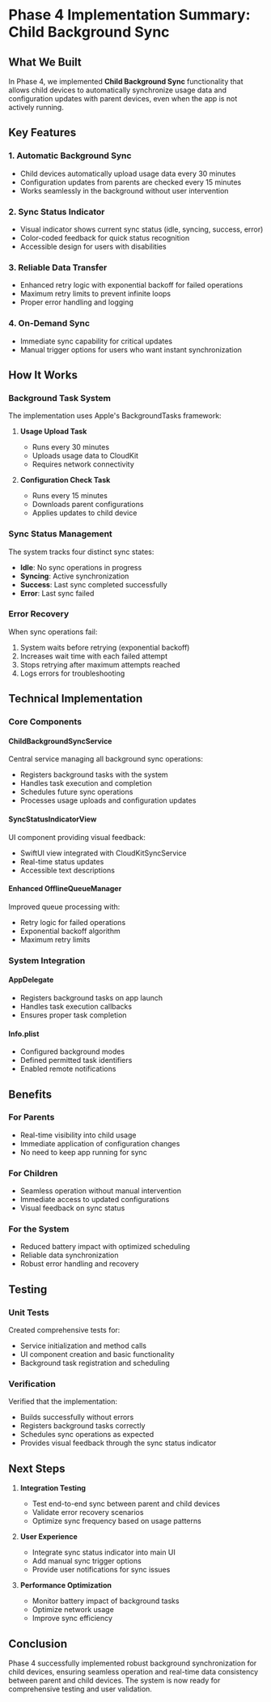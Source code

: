 # Phase 4 Implementation Summary: Child Background Sync

## What We Built

In Phase 4, we implemented **Child Background Sync** functionality that allows child devices to automatically synchronize usage data and configuration updates with parent devices, even when the app is not actively running.

## Key Features

### 1. Automatic Background Sync
- Child devices automatically upload usage data every 30 minutes
- Configuration updates from parents are checked every 15 minutes
- Works seamlessly in the background without user intervention

### 2. Sync Status Indicator
- Visual indicator shows current sync status (idle, syncing, success, error)
- Color-coded feedback for quick status recognition
- Accessible design for users with disabilities

### 3. Reliable Data Transfer
- Enhanced retry logic with exponential backoff for failed operations
- Maximum retry limits to prevent infinite loops
- Proper error handling and logging

### 4. On-Demand Sync
- Immediate sync capability for critical updates
- Manual trigger options for users who want instant synchronization

## How It Works

### Background Task System
The implementation uses Apple's BackgroundTasks framework:

1. **Usage Upload Task**
   - Runs every 30 minutes
   - Uploads usage data to CloudKit
   - Requires network connectivity

2. **Configuration Check Task**
   - Runs every 15 minutes
   - Downloads parent configurations
   - Applies updates to child device

### Sync Status Management
The system tracks four distinct sync states:
- **Idle**: No sync operations in progress
- **Syncing**: Active synchronization
- **Success**: Last sync completed successfully
- **Error**: Last sync failed

### Error Recovery
When sync operations fail:
1. System waits before retrying (exponential backoff)
2. Increases wait time with each failed attempt
3. Stops retrying after maximum attempts reached
4. Logs errors for troubleshooting

## Technical Implementation

### Core Components

#### ChildBackgroundSyncService
Central service managing all background sync operations:
- Registers background tasks with the system
- Handles task execution and completion
- Schedules future sync operations
- Processes usage uploads and configuration updates

#### SyncStatusIndicatorView
UI component providing visual feedback:
- SwiftUI view integrated with CloudKitSyncService
- Real-time status updates
- Accessible text descriptions

#### Enhanced OfflineQueueManager
Improved queue processing with:
- Retry logic for failed operations
- Exponential backoff algorithm
- Maximum retry limits

### System Integration

#### AppDelegate
- Registers background tasks on app launch
- Handles task execution callbacks
- Ensures proper task completion

#### Info.plist
- Configured background modes
- Defined permitted task identifiers
- Enabled remote notifications

## Benefits

### For Parents
- Real-time visibility into child usage
- Immediate application of configuration changes
- No need to keep app running for sync

### For Children
- Seamless operation without manual intervention
- Immediate access to updated configurations
- Visual feedback on sync status

### For the System
- Reduced battery impact with optimized scheduling
- Reliable data synchronization
- Robust error handling and recovery

## Testing

### Unit Tests
Created comprehensive tests for:
- Service initialization and method calls
- UI component creation and basic functionality
- Background task registration and scheduling

### Verification
Verified that the implementation:
- Builds successfully without errors
- Registers background tasks correctly
- Schedules sync operations as expected
- Provides visual feedback through the sync status indicator

## Next Steps

1. **Integration Testing**
   - Test end-to-end sync between parent and child devices
   - Validate error recovery scenarios
   - Optimize sync frequency based on usage patterns

2. **User Experience**
   - Integrate sync status indicator into main UI
   - Add manual sync trigger options
   - Provide user notifications for sync issues

3. **Performance Optimization**
   - Monitor battery impact of background tasks
   - Optimize network usage
   - Improve sync efficiency

## Conclusion

Phase 4 successfully implemented robust background synchronization for child devices, ensuring seamless operation and real-time data consistency between parent and child devices. The system is now ready for comprehensive testing and user validation.